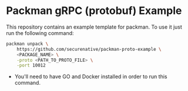 # Packman gRPC (protobuf) Example

This repository contains an example template for packman.
To use it just run the following command: 
```bash
packman unpack \
    https://github.com/securenative/packman-proto-example \
    <PACKAGE_NAME> \
    -proto <PATH_TO_PROTO_FILE> \
    -port 10012
```

* You'll need to have GO and Docker installed in order to run this command.
